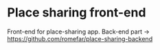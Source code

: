 # Place sharing front-end

Front-end for place-sharing app. Back-end part -> https://github.com/romefar/place-sharing-backend